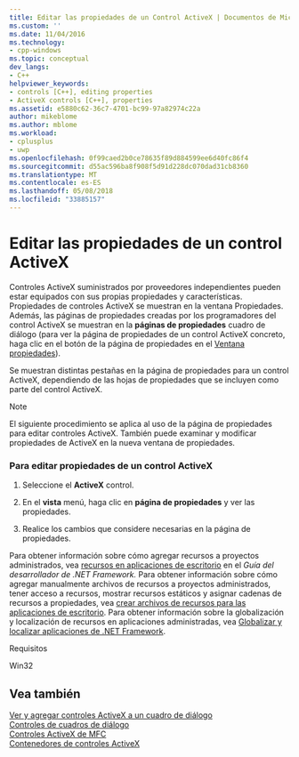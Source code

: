 ```yaml
---
title: Editar las propiedades de un Control ActiveX | Documentos de Microsoft
ms.custom: ''
ms.date: 11/04/2016
ms.technology:
- cpp-windows
ms.topic: conceptual
dev_langs:
- C++
helpviewer_keywords:
- controls [C++], editing properties
- ActiveX controls [C++], properties
ms.assetid: e5880c62-36c7-4701-bc99-97a82974c22a
author: mikeblome
ms.author: mblome
ms.workload:
- cplusplus
- uwp
ms.openlocfilehash: 0f99caed2b0ce78635f89d884599ee6d40fc86f4
ms.sourcegitcommit: d55ac596ba8f908f5d91d228dc070dad31cb8360
ms.translationtype: MT
ms.contentlocale: es-ES
ms.lasthandoff: 05/08/2018
ms.locfileid: "33885157"
---
```

# <a name="editing-properties-for-an-activex-control"></a>Editar las propiedades de un control ActiveX
Controles ActiveX suministrados por proveedores independientes pueden estar equipados con sus propias propiedades y características. Propiedades de controles ActiveX se muestran en la ventana Propiedades. Además, las páginas de propiedades creadas por los programadores del control ActiveX se muestran en la **páginas de propiedades** cuadro de diálogo (para ver la página de propiedades de un control ActiveX concreto, haga clic en el botón de la página de propiedades en el [Ventana propiedades](/visualstudio/ide/reference/properties-window)).  
  
 Se muestran distintas pestañas en la página de propiedades para un control ActiveX, dependiendo de las hojas de propiedades que se incluyen como parte del control ActiveX.  
  
> [!NOTE]
>  El siguiente procedimiento se aplica al uso de la página de propiedades para editar controles ActiveX. También puede examinar y modificar propiedades de ActiveX en la nueva ventana de propiedades.  
  
### <a name="to-edit-properties-for-an-activex-control"></a>Para editar propiedades de un control ActiveX  
  
1.  Seleccione el **ActiveX** control.  
  
2.  En el **vista** menú, haga clic en **página de propiedades** y ver las propiedades.  
  
3.  Realice los cambios que considere necesarias en la página de propiedades.  
  
 Para obtener información sobre cómo agregar recursos a proyectos administrados, vea [recursos en aplicaciones de escritorio](/dotnet/framework/resources/index) en el *Guía del desarrollador de .NET Framework.* Para obtener información sobre cómo agregar manualmente archivos de recursos a proyectos administrados, tener acceso a recursos, mostrar recursos estáticos y asignar cadenas de recursos a propiedades, vea [crear archivos de recursos para las aplicaciones de escritorio](/dotnet/framework/resources/creating-resource-files-for-desktop-apps). Para obtener información sobre la globalización y localización de recursos en aplicaciones administradas, vea [Globalizar y localizar aplicaciones de .NET Framework](/dotnet/standard/globalization-localization/index).  
  
 Requisitos  
  
 Win32  
  
## <a name="see-also"></a>Vea también  
 [Ver y agregar controles ActiveX a un cuadro de diálogo](../windows/viewing-and-adding-activex-controls-to-a-dialog-box.md)   
 [Controles de cuadros de diálogo](../windows/controls-in-dialog-boxes.md)   
 [Controles ActiveX de MFC](../mfc/mfc-activex-controls.md)   
 [Contenedores de controles ActiveX](../mfc/activex-control-containers.md)


